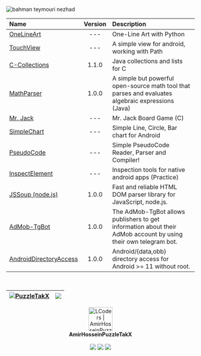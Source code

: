 <!-- <p align="center">
<img alt="PRs Welcome" src="https://img.shields.io/badge/PRs-welcome-1abedb.svg?style=flat&logo=github">
<img alt="Github Viewers" src="https://visitor-badge.glitch.me/badge?page_id=benymaxparsa.benymaxparsa">
<img alt="Open Source Love" src="https://img.shields.io/badge/Open%20Source-%E2%99%A1-purple">
</p> -->

![bahman teymouri nezhad](https://github.com/PuzzleTakX/PuzzleTakX/blob/main/covers.png?raw=true)


|Name|Version|Description|
| :---------------- | :----------------: | :---------------- |
| [OneLineArt](https://github.com/PuzzleTakX/One-Line-Art)|---|One-Line Art with Python|
| [TouchView](https://github.com/PuzzleTakX/TouchView)|---|A simple view for android, working with Path|
| [C-Collections](https://github.com/PuzzleTakX/C-Collections)|1.1.0|Java collections and lists for C|
| [MathParser](https://github.com/PuzzleTakX/MathParser)|1.0.0|A simple but powerful open-source math tool that parses and evaluates algebraic expressions (Java)|
| [Mr. Jack](https://github.com/PuzzleTakX/Mr.Jack)|---|Mr. Jack Board Game (C)|
| [SimpleChart](https://github.com/PuzzleTakX/SimpleChart)|---|Simple Line, Circle, Bar chart for Android|
| [PseudoCode](https://github.com/PuzzleTakX/PseudoCode)|---|Simple PseudoCode Reader, Parser and Compiler!|
| [InspectElement](https://github.com/PuzzleTakX/InspectElement)|---|Inspection tools for native android apps (Practice)|
| [JSSoup (node.js)](https://github.com/PuzzleTakX/JSSoup)|1.0.0|Fast and reliable HTML DOM parser library for JavaScript, node.js.|
| [AdMob-TgBot](https://github.com/PuzzleTakX/AdMob-TgBot)|1.0.0|The AdMob-TgBot allows publishers to get information about their AdMob account by using their own telegram bot.|
| [AndroidDirectoryAccess](https://github.com/PuzzleTakX/AndroidDirectoryAccess)|1.0.0|Android/{data,obb} directory access for Android >= 11 without root.|

</p></details>

<br>

| <a href="https://github.com/PuzzleTakX"><img align="center" src="https://github-readme-stats.vercel.app/api?username=PuzzleTakX&show_icons=true&include_all_commits=true&theme=buefy&hide_border=true&title_color=1C4768&hide=contribs,prs" alt="PuzzleTakX" /></a> | <a href="https://github.com/PuzzleTakX"><img align="center" src="https://github-readme-stats.vercel.app/api/top-langs/?username=PuzzleTakX&layout=compact&theme=buefy&hide_border=true&title_color=1C4768&langs_count=12&hide=cmake,assembly,meson,html" /></a> |
| ------------- | ------------- |


<img width=0 height=0 src="https://komarev.com/ghpvc/?username=PuzzleTakX&color=1C4768" />
<div align="left">
  <div align="center">
   <img width="64" alt="LCoders | AmirHosseinPuzzleTakX" src="https://user-images.githubusercontent.com/30867537/90538314-a0a79200-e193-11ea-8d90-0a3576e28a18.png">
    <br>
    <b>AmirHosseinPuzzleTakX</b>
    <br>
    <br>
    <a href="https://www.instagram.com/amirhossein_PuzzleTakX/"><img src="https://img.shields.io/static/v1?label=Instagram&message=%20&color=orange&logo=Instagram&flat-square&logoColor=white"></a>
    <a href="https://t.me/LCoders/"><img src="https://img.shields.io/static/v1?label=Telegram&message=%20&color=blue&logo=Telegram&style=flat-square&logoColor=white"></a>
    <a href="mailto:amirhossein.PuzzleTakX.82@gmail.com"><img src="https://img.shields.io/static/v1?label=Email&message=%20&color=red&logo=gmail&style=flat-square&logoColor=white"></a>
  </div>
</div>
